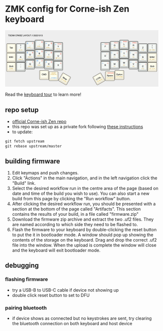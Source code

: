 # ZMK config for Corne-ish Zen keyboard

![crkbz-main](docs/tsoim-crkbz-20221013.png)

Read the [keyboard tour](docs/tour.md) to learn more!

## repo setup

* [official Corne-ish Zen repo](https://github.com/LOWPROKB/zmk-config-Corne-ish-Zen)
* this repo was set up as a private fork following [these instructions](https://gist.github.com/0xjac/85097472043b697ab57ba1b1c7530274)
* to update:

```
git fetch upstream
git rebase upstream/master
```

## building firmware

1. Edit keymaps and push changes.
2. Click "Actions" in the main navigation, and in the left navigation click the "Build" link.
3. Select the desired workflow run in the centre area of the page (based on date and time of the build you wish to use). You can also start a new build from this page by clicking the "Run workflow" button.
4. After clicking the desired workflow run, you should be presented with a section at the bottom of the page called "Artifacts". This section contains the results of your build, in a file called "firmware.zip"
5. Download the firmware zip archive and extract the two .uf2 files. They are named according to which side they need to be flashed to.
6. Flash the firmware to your keyboard by double-clicking the reset button to put the it in bootloader mode. A window should pop up showing the contents of the storage on the keyboard. Drag and drop the correct .uf2 file into the window. When the upload is complete the window will close and the keyboard will exit bootloader mode.

## debugging

### flashing firmware

* try a USB-B to USB-C cable if device not showing up
* double click reset button to set to DFU

### pairing bluetooth

* if device shows as connected but no keystrokes are sent,
    try clearing the bluetooth connection on both keyboard and host device
